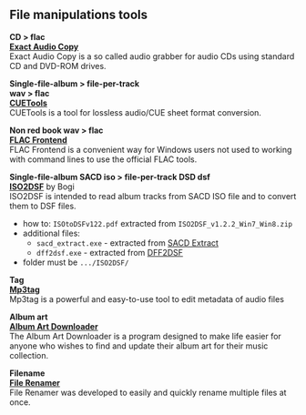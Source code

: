 File manipulations tools
---

**CD > flac**  
[**Exact Audio Copy**](http://www.exactaudiocopy.de/en/index.php/resources/download/)  
Exact Audio Copy is a so called audio grabber for audio CDs using standard CD and DVD-ROM drives.  

**Single-file-album > file-per-track**  
**wav > flac**  
[**CUETools**](http://cue.tools/)  
CUETools is a tool for lossless audio/CUE sheet format conversion.  

**Non red book wav > flac**  
[**FLAC Frontend**](https://sourceforge.net/projects/flacfrontend/files/)  
FLAC Frontend is a convenient way for Windows users not used to working with command lines to use the official FLAC tools.  

**Single-file-album SACD iso > file-per-track DSD dsf**  
[**ISO2DSF**](https://github.com/rern/RuneAudio/raw/master/file_conversion/ISO2DSF_v1.2.2_Win7_Win8.zip) by Bogi  
ISO2DSF is intended to read album tracks from SACD ISO file and to convert them to DSF files.  
- how to: `ISOtoDSFv122.pdf` extracted from `ISO2DSF_v1.2.2_Win7_Win8.zip`     
- additional files:  
  * `sacd_extract.exe` - extracted from [SACD Extract](https://github.com/sacd-ripper/sacd-ripper/releases)  
  * `dff2dsf.exe` - extracted from [DFF2DSF](http://www.signalyst.com/professional.html)  
- folder must be `.../ISO2DSF/`

**Tag**  
[**Mp3tag**](http://www.mp3tag.de/en/download.html)  
Mp3tag is a powerful and easy-to-use tool to edit metadata of audio files  

**Album art**  
[**Album Art Downloader**](https://sourceforge.net/projects/album-art/)  
The Album Art Downloader is a program designed to make life easier for anyone who wishes to find and update their album art for their music collection.  

**Filename**  
[**File Renamer**](http://www.sherrodcomputers.net/downloads/FileRenamerBasic.exe)  
File Renamer was developed to easily and quickly rename multiple files at once.  
